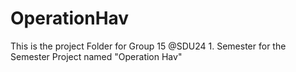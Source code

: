 # OperationHav
This is the project Folder for Group 15 @SDU24 1. Semester for the Semester Project named "Operation Hav"
